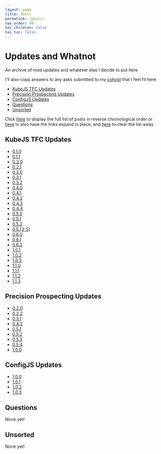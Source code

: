 ```yaml
---
layout: page
title: Posts
permalink: /posts/
nav_order: 99
has_children: false
has_toc: false
---
```


# Updates and Whatnot

<iframe hidden name=htmz onload="setTimeout(()=>document.querySelector(contentWindow.location.hash||null)?.replaceWith(...contentDocument.body.childNodes))"></iframe>

An archive of mod updates and whatever else I decide to put here

I'll also copy answers to any asks submitted to my [cohost](https://cohost.org/Roughly-Enough-Mail/ask) that I feel fit here

- [KubeJS TFC Updates](#kubejs-tfc-updates)
- [Precision Prospecting Updates](#precision-prospecting-updates)
- [ConfigJS Updates](#configjs-updates)
- [Questions](#questions)
- [Unsorted](#unsorted)

Click <a href="/hidden/posts.html#full" target=htmz>here</a> to display the full list of posts in reverse chronological order or <a href="/hidden/posts_expand.html#full" target=htmz>here</a> to also have the links expand in place, and <a href="/hidden/empty.html#full" target=htmz>here</a> to clear the list away

<div id="full"></div>

## KubeJS TFC Updates

- [0.1.0](../2023/03/22/kubejs-tfc-0-1-0)
- [0.1.1](../2023/03/23/kubejs-tfc-0-1-1)
- [0.2.0](../2023/04/04/kubejs-tfc-0-2-0)
- [0.2.1](../2023/04/17/kubejs-tfc-0-2-1)
- [0.3.0](../2023/04/21/kubejs-tfc-0-3-0)
- [0.3.1](../2023/04/23/kubejs-tfc-0-3-1)
- [0.3.2](../2023/04/29/kubejs-tfc-0-3-2)
- [0.4.0](../2023/05/09/kubejs-tfc-0-4-0)
- [0.4.1](../2023/05/14/kubejs-tfc-0-4-1)
- [0.4.2](../2023/05/26/kubejs-tfc-0-4-2)
- [0.4.3](../2023/06/02/kubejs-tfc-0-4-3)
- [0.4.4](../2023/06/12/kubejs-tfc-0-4-4)
- [0.5.0](../2023/06/17/kubejs-tfc-0-5-0)
- [0.5.1](../2023/06/22/kubejs-tfc-0-5-1)
- [0.5.2](../2023/06/24/kubejs-tfc-0-5-2)
- [0.5.[3-5]](../2023/08/25/kubejs-tfc-0-5-5)
- [0.6.0](../2023/10/21/kubejs-tfc-0-6-0)
- [0.6.1](../2023/10/31/kubejs-tfc-0-6-1)
- [0.6.2](../2023/11/04/kubejs-tfc-0-6-2)
- [1.0.1](../2023/12/06/kubejs-tfc-1-0-1)
- [1.0.2](../2023/12/08/kubejs-tfc-1-0-2)
- [1.0.3](../2023/12/09/kubejs-tfc-1-0-3)
- [1.1.0](../2024/03/07/kubejs-tfc-1-1-0)
- [1.1.1](../2024/04/17/kubejs-tfc-1-1-1)
- [1.1.2](../2024/04/18/kubejs-tfc-1-1-2)
- [1.1.3](../2024/05/19/kubejs-tfc-1-1-3)

## Precision Prospecting Updates

- [0.2.0](../2022/11/11/prec-pros-0-2-1)
- [0.2.2](../2022/11/15/prec-pros-0-2-2)
- [0.3.1](../2022/12/09/prec-pros-0-3-1)
- [0.4.2](../2023/01/18/prec-pros-0-4-2)
- [0.5.1](../2023/01/22/prec-pros-0-5-1)
- [0.5.2](../2023/01/25/prec-pros-0-5-2)
- [0.5.3](../2023/02/03/prec-pros-0-5-3)
- [0.5.4](../2023/03/10/prec-pros-0-5-4)
- [1.0.0](../2023/11/17/prec-pros-1-0-0)

## ConfigJS Updates

- [1.0.0](../2023/12/27/configjs-1-0-0)
- [1.0.1](../2023/12/30/configjs-1-0-1)
- [1.0.2](../2024/06/18/configjs-1-0-2)
- [1.0.3](../2024/06/26/configjs-1-0-3)

## Questions

None yet!

## Unsorted

None yet!
